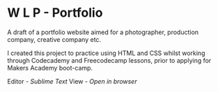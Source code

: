 # W L P - Portfolio

A draft of a portfolio website aimed for a photographer, production company, creative company etc.

I created this project to practice using HTML and CSS whilst working through Codecademy and Freecodecamp lessons, prior to applying for Makers Academy boot-camp. 

Editor - *Sublime Text*
View - *Open in browser*